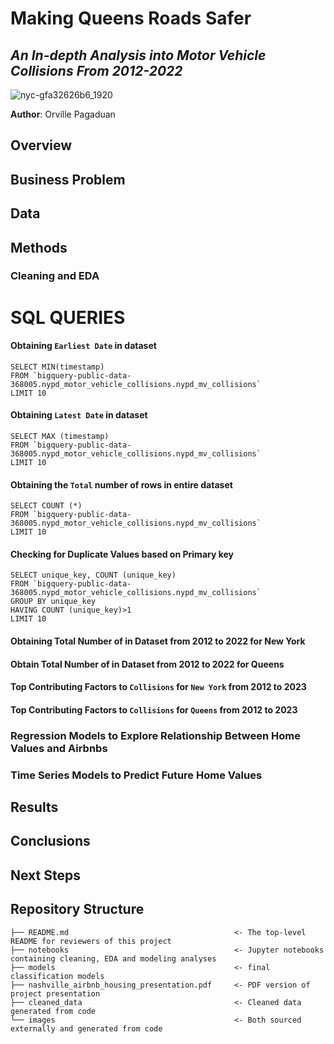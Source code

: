 # Making Queens Roads Safer

## *An In-depth Analysis into Motor Vehicle Collisions From 2012-2022*

![nyc-gfa32626b6_1920](https://user-images.githubusercontent.com/122549893/234608948-b3a6ab58-901a-48b7-a9ca-9d43a4fed0e9.jpg)

**Author**: Orville Pagaduan

## Overview
## Business Problem
## Data
## Methods
### Cleaning and EDA
# SQL QUERIES

#### Obtaining `Earliest Date` in dataset
```
SELECT MIN(timestamp) 
FROM `bigquery-public-data-368005.nypd_motor_vehicle_collisions.nypd_mv_collisions`
LIMIT 10
```

#### Obtaining `Latest Date` in dataset
```
SELECT MAX (timestamp) 
FROM `bigquery-public-data-368005.nypd_motor_vehicle_collisions.nypd_mv_collisions`
LIMIT 10
```

#### Obtaining the `Total` number of rows in entire dataset
```
SELECT COUNT (*)
FROM `bigquery-public-data-368005.nypd_motor_vehicle_collisions.nypd_mv_collisions`
LIMIT 10
```

#### Checking for Duplicate Values based on Primary key
```
SELECT unique_key, COUNT (unique_key) 
FROM `bigquery-public-data-368005.nypd_motor_vehicle_collisions.nypd_mv_collisions`
GROUP BY unique_key
HAVING COUNT (unique_key)>1
LIMIT 10
```

#### Obtaining Total Number of in Dataset from 2012 to 2022 for New York
#### Obtain Total Number of in Dataset from 2012 to 2022 for Queens
#### Top Contributing Factors to `Collisions` for `New York` from 2012 to 2023
#### Top Contributing Factors to `Collisions` for `Queens` from 2012 to 2023



### Regression Models to Explore Relationship Between Home Values and Airbnbs
### Time Series Models to Predict Future Home Values
## Results
## Conclusions
## Next Steps

## Repository Structure 


```
├── README.md                                     <- The top-level README for reviewers of this project
├── notebooks                                     <- Jupyter notebooks containing cleaning, EDA and modeling analyses
├── models                                        <- final classification models
├── nashville_airbnb_housing_presentation.pdf     <- PDF version of project presentation
├── cleaned_data                                  <- Cleaned data generated from code
└── images                                        <- Both sourced externally and generated from code
```
